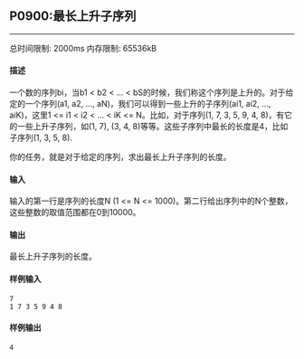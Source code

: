 ## P0900:最长上升子序列
---
总时间限制: 2000ms 内存限制: 65536kB
#### 描述

一个数的序列bi，当b1 < b2 < ... < bS的时候，我们称这个序列是上升的。对于给定的一个序列(a1, a2, ..., aN)，我们可以得到一些上升的子序列(ai1, ai2, ..., aiK)，这里1 <= i1 < i2 < ... < iK <= N。比如，对于序列(1, 7, 3, 5, 9, 4, 8)，有它的一些上升子序列，如(1, 7), (3, 4, 8)等等。这些子序列中最长的长度是4，比如子序列(1, 3, 5, 8).

你的任务，就是对于给定的序列，求出最长上升子序列的长度。
#### 输入

输入的第一行是序列的长度N (1 <= N <= 1000)。第二行给出序列中的N个整数，这些整数的取值范围都在0到10000。

#### 输出

最长上升子序列的长度。

#### 样例输入
```
7
1 7 3 5 9 4 8
```
#### 样例输出
```
4
```
